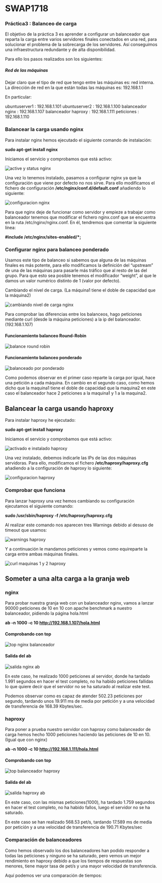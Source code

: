 # SWAP1718
### Práctica3 : Balanceo de carga

El objetivo de la práctica 3 es aprender a configurar un balanceador que reparta la carga entre varios servidores finales conectados en una red, para solucionar el problema de la sobrecarga de los servidores. Así conseguimos una infraestructura redundante y de alta disponibilidad.

Para ello los pasos realizados son los siguientes:

##### Red de las máquinas

Dejar claro que el tipo de red que tengo entre las máquinas es: red interna.
La dirección de red en la que están todas las máquinas es: 192.168.1.1

En particular:

ubuntuserver1       :   192.168.1.101
ubuntuserver2       :   192.168.1.100
balanceador  nginx  :   192.168.1.107
balanceador haproxy :  192.168.1.111
peticiones          :   192.168.1.110

### Balancear la carga usando nginx

Para instalar nginx hemos ejecutado el siguiente comando de instalación:

**sudo apt-get install nginx**

Iniciamos el servicio y comprobamos que está activo:

![active y status nginx](https://github.com/JairoLuisAbrilMoya/Swap18-19/blob/master/Practicas/Practica%203/imagenes/activeystatusngingx.png)


Una vez lo tenemos instalado, pasamos a configurar nginx ya que la configuración que viene por defecto no nos sirve.
Para ello modificamos el fichero de configuración **/etc/nginx/conf.d/default.conf** añadiendo lo siguiente:

![configuracion nginx](https://github.com/JairoLuisAbrilMoya/Swap18-19/blob/master/Practicas/Practica%203/imagenes/configuracionnginx.PNG)

Para que nginx deje de funcionar como servidor y empieze a trabajar como balanceador tenemos que modificar el fichero nginx.conf que se encuentra en la ruta /etc/nginx/nginx.conf. En él, tendremos que comentar la siguiente línea:

 **#include /etc/nginx/sites-enabled/*;** 
 
 ### Configurar nginx para balanceo ponderado

Usamos este tipo de balanceo si sabemos que alguna de las máquinas finales es más potente, para ello modificamos la definición del “upstream” de una de las máquinas para pasarle más tráfico que al resto de las del grupo. Para que esto sea posible tenemos el modificador “weight”, al que le damos un valor numérico distinto de 1 (valor por defecto).

Cambiando el nivel de carga. (La máquina1 tiene el doble de capacidad que la máquina2)

![cambiando nivel de carga nginx](https://github.com/JairoLuisAbrilMoya/Swap18-19/blob/master/Practicas/Practica%203/imagenes/cambiandonivel%20de%20carga%20ngnix.PNG)

Para comprobar las diferencias entre los balanceos, hago peticiones mediante curl (desde la máquina peticiones) a la ip del balanceador. (192.168.1.107)

#### Funcionamiento balanceo Round-Robin

![balance round robin](https://github.com/JairoLuisAbrilMoya/Swap18-19/blob/master/Practicas/Practica%203/imagenes/balanceo%20round%20robin.PNG)

#### Funcionamiento balanceo ponderado

![balanceado por ponderado](https://github.com/JairoLuisAbrilMoya/Swap18-19/blob/master/Practicas/Practica%203/imagenes/balanceo%20por%20ponderado.PNG)


Como podemos observar en el primer caso reparte la carga por igual, hace una petición a cada máquina. En cambio en el segundo caso, como hemos dicho que la maquina1 tiene el doble de capacidad que la maquina2 en este caso el balanceador hace 2 peticiones a la maquina1 y 1 a la maquina2.

## Balancear la carga usando haproxy

Para instalar haproxy he ejecutado:

**sudo apt-get install haproxy**

Iniciamos el servicio y comprobamos que está activo:

![activado e instalado haproxy](https://github.com/JairoLuisAbrilMoya/Swap18-19/blob/master/Practicas/Practica%203/imagenes/haproxyactivado%20e%20intsalado.PNG)

Una vez instalado, debemos indicarle las IPs de las dos máquinas servidoras.
Para ello, modificamos el fichero **/etc/haproxy/haproxy.cfg** añadiendo a la configuración de haproxy lo siguiente:

![configuracion haproxy](https://github.com/JairoLuisAbrilMoya/Swap18-19/blob/master/Practicas/Practica%203/imagenes/configuracionhaproxy.PNG)

### Comprobar que funciona

Para lanzar haproxy una vez hemos cambiando su configuración ejecutamos el siguiente comando:

**sudo /usr/sbin/haproxy -f /etc/haproxy/haproxy.cfg**

Al realizar este comando nos aparecen tres Warnings debido al desuso de timeout que usamos:

![warnings haproxy](https://github.com/JairoLuisAbrilMoya/Swap18-19/blob/master/Practicas/Practica%203/imagenes/warning%20del%20comando%20debido%20al%20desuso%20de%20timeout.PNG)


Y a continuación le mandamos peticiones y vemos como equireparte la carga entre ambas máquinas finales.

![curl maquinas 1 y 2 haproxy](https://github.com/JairoLuisAbrilMoya/Swap18-19/blob/master/Practicas/Practica%203/imagenes/curl%20de%20maquinas1y2%20para%20haproxy.PNG)


## Someter a una alta carga a la granja web
### nginx

Para probar nuestra granja web con un balanceador nginx, vamos a lanzar 90000 peticiones de 10 en 10 con apache benchmark a nuestro balanceador, pidiendo la página hola.html

**ab -n 1000 -c 10 http://192.168.1.107/hola.html**

#### Comprobando con top

![top nginx balanceador](https://github.com/JairoLuisAbrilMoya/Swap18-19/blob/master/Practicas/Practica%203/imagenes/topbalanceadornginx.PNG)

#### Salida del ab

![salida nginx ab](https://github.com/JairoLuisAbrilMoya/Swap18-19/blob/master/Practicas/Practica%203/imagenes/salida%20ab%20nginx.PNG)

En este caso, he realizado 1000 peticiones al servidor, donde ha tardado 1.991 segundos en hacer el test completo, no ha habido peticiones fallidas lo que quiere decir que el servidor no se ha saturado al realizar este test.

Podemos observar como es capaz de atender 502.23 peticiones por segundo, tardando unos 19.911 ms de media por petición y a una velocidad de transferencia de 168.39 Kbytes/sec.


### haproxy

Para poner a prueba nuestro servidor con haproxy como balanceador de carga hemos hecho 1000 peticiones haciendo las peticiones de 10 en 10. (Igual que con nginx)

**ab -n 1000 -c 10 http://192.168.1.111/hola.html**

#### Comprobando con top

![top balanceador haproxy](https://github.com/JairoLuisAbrilMoya/Swap18-19/blob/master/Practicas/Practica%203/imagenes/topbalanceadorhaproxy.PNG)

#### Salida del ab

![salida haproxy ab ](https://github.com/JairoLuisAbrilMoya/Swap18-19/blob/master/Practicas/Practica%203/imagenes/salida%20ab%20haproxy.PNG)

En este caso, con las mismas peticiones(1000), ha tardado 1.759 segundos en hacer el test completo, no ha habido fallos, luego el servidor no se ha saturado.

En este caso se han realizado 568.53 pet/s, tardando 17.589 ms de media por petición y a una velocidad de transferencia de 190.71 Kbytes/sec


### Comparación de balanceadores

Como hemos observado los dos balanceadores han podido responder a todas las peticiones y ninguno se ha saturado, pero vemos un mejor rendimiento en haproxy debido a que los tiempos de respuestas son menores, tiene mayor tasa de pet/s y una mayor velocidad de transferencia.

Aquí podemos ver una comparación de tiempos:



